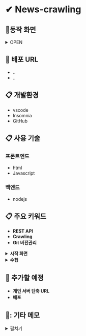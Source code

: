 # ✔ News-crawling 


## :office:동작 화면
<details markdown="1">
<summary>OPEN</summary>

* **Home Page**

</details>

## :link: 배포 URL
* ..
* ..

## :clipboard: 개발환경
* vscode
* Insomnia
* GitHub

## :clipboard: 사용 기술

### 프론트엔드
* html
* Javascript

### 백엔드
* nodejs

## :clipboard: 주요 키워드
* **REST API**
* **Crawling**
* **Git 버전관리**

<details markdown="1">
<summary><strong> 시작 화면 </strong></summary>

</details>

<details markdown="1">
<summary><strong> 수첩 </strong></summary>

</details>

## :link: 추가할 예정
* **개인 서버 단축 URL**
* **배포**


## 📝: 기타 메모
<details markdown="1">
<summary>펼치기</summary>

**보라 URL**<br>
ㅇㅇ<br>


</details>
